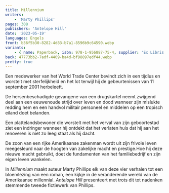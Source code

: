 ```yaml
---
title: Millennium
writers:
    - 'Marty Phillips'
pages: 308
publishers: 'Antelope Hill'
date: '2023-05-19'
languages: Engels
front: b36f5b30-8282-4d83-b7a1-8596b9c64590.webp
variants:
    - { name: Paperback, isbn: 978-1-956887-75-4, supplier: 'Ex Libris', size: { height: 216, width: 140, depth: 18 }, import_price: { currency: USD, amount: 15.91 }, price: 22.99, out_of_stock: 0 }
back: 47773bb2-7adf-4409-ba4d-bf98897edf44.webp
pretty: true
---
```


Een medewerker van het World Trade Center bevindt zich in een tijdlus en worstelt met sterfelijkheid en het lot terwijl hij de gebeurtenissen van 11 september 2001 herbeleeft. 
 
De hersenbeschadigde gevangene van een drugskartel neemt zwijgend deel aan een eeuwenoude strijd over leven en dood wanneer zijn mislukte redding hem en een handvol militair personeel en middelen op een tropisch eiland doet belanden.
 
Een plattelandsbewoner die worstelt met het verval van zijn geboortestad ziet een indringer wanneer hij ontdekt dat het verlaten huis dat hij aan het renoveren is niet zo leeg staat als hij dacht.
 
De zoon van een rijke Amerikaanse zakenman wordt uit zijn frivole leven meegesleurd naar de hoogten van zakelijke macht en prestige.Hoe hij deze nieuwe macht gebruikt, doet de fundamenten van het familiebedrijf en zijn eigen leven wankelen.
 
In *Millennium* maakt auteur Marty Phillips elk van deze vier verhalen tot een bloemlezing van een roman, een kijkje in de veranderende wereld van de Amerikaanse millennial. *Antelope Hill* presenteert met trots dit tot nadenken stemmende tweede fictiewerk van Phillips.
